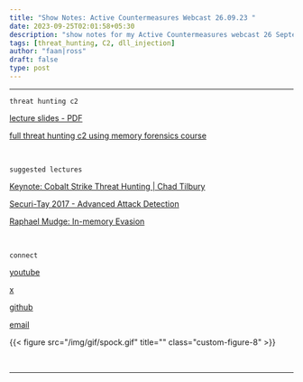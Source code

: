 ```yaml
---
title: "Show Notes: Active Countermeasures Webcast 26.09.23 "
date: 2023-09-25T02:01:58+05:30
description: "show notes for my Active Countermeasures webcast 26 September 2023."
tags: [threat_hunting, C2, dll_injection]
author: "faan|ross"
draft: false
type: post
---
```


*** 


`threat hunting c2`

[lecture slides - PDF](https://drive.google.com/file/d/1dLqFZJKht7YaE-Rsfw-WCAWSIVQJLkoc/view?usp=drive_link)

[full threat hunting c2 using memory forensics course](https://www.faanross.com/posts/course01/)

&nbsp; 

`suggested lectures`

[Keynote: Cobalt Strike Threat Hunting | Chad Tilbury](https://www.youtube.com/watch?v=borfuQGrB8g)

[Securi-Tay 2017 - Advanced Attack Detection](https://www.youtube.com/watch?v=ihElrBBJQo8)

[Raphael Mudge: In-memory Evasion](https://www.youtube.com/watch?v=lz2ARbZ_5tE)

&nbsp; 

`connect`

[youtube](https://www.youtube.com/channel/UCtwchzdOYHiXai5BxXPiHMg)

[x](https://twitter.com/faanross)

[github](https://github.com/faanross)

[email](mailto:moi@faanross.com)

{{< figure src="/img/gif/spock.gif" title="" class="custom-figure-8" >}}

&nbsp; 

***
















